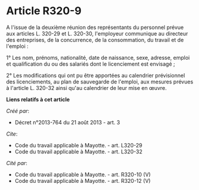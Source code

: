 # Article R320-9

A l'issue de la deuxième réunion des représentants du personnel prévue aux articles L. 320-29 et L. 320-30, l'employeur
communique au directeur des entreprises, de la concurrence, de la consommation, du travail et de l'emploi : 

1° Les nom, prénoms, nationalité, date de naissance, sexe, adresse, emploi et qualification du ou des salariés dont le
licenciement est envisagé ; 

2° Les modifications qui ont pu être apportées au calendrier prévisionnel des licenciements, au plan de sauvegarde de
l'emploi, aux mesures prévues à l'article L. 320-32 ainsi qu'au calendrier de leur mise en œuvre.

**Liens relatifs à cet article**

_Créé par_:

  - Décret n°2013-764 du 21 août 2013 - art. 3

_Cite_:

  - Code du travail applicable à Mayotte. - art. L320-29
  - Code du travail applicable à Mayotte. - art. L320-32

_Cité par_:

  - Code du travail applicable à Mayotte. - art. R320-10 (V)
  - Code du travail applicable à Mayotte. - art. R320-12 (V)
